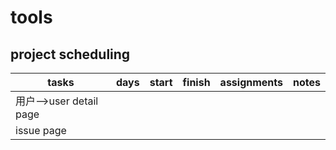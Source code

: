 # tools
## project scheduling
|tasks|days|start|finish|assignments|notes|
|---|---|---|---|---|---|
|用户-->user detail page|
|issue page|


 
